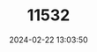 ---
title: "11532"
category: "Lepidocephalichthys jonklaasi"
draft: false
date: 2024-02-22 13:03:50
languages:
  English: ["Jonklaas’s Loach"]
  Sinhala; Sinhalese: ["Jonklasge ahirava", "Pulli Ahirawa"]
---